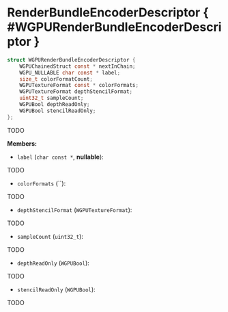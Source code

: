 

# RenderBundleEncoderDescriptor { #WGPURenderBundleEncoderDescriptor }

```C
struct WGPURenderBundleEncoderDescriptor {
    WGPUChainedStruct const * nextInChain;
    WGPU_NULLABLE char const * label;
    size_t colorFormatCount;
    WGPUTextureFormat const * colorFormats;
    WGPUTextureFormat depthStencilFormat;
    uint32_t sampleCount;
    WGPUBool depthReadOnly;
    WGPUBool stencilReadOnly;
};
```


TODO


**Members:**


 - `label` (`char const *`, **nullable**):


TODO


 - `colorFormats` (``):


TODO


 - `depthStencilFormat` (`WGPUTextureFormat`):


TODO


 - `sampleCount` (`uint32_t`):


TODO


 - `depthReadOnly` (`WGPUBool`):


TODO


 - `stencilReadOnly` (`WGPUBool`):


TODO




